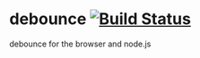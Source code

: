 debounce [![Build Status](https://travis-ci.org/nathanfaucett/debounce.svg?branch=master)](https://travis-ci.org/nathanfaucett/debounce)
=======

debounce for the browser and node.js
